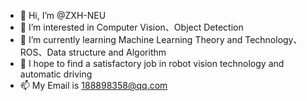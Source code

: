 - 👋 Hi, I’m @ZXH-NEU
- 👀 I’m interested in Computer Vision、Object Detection
- 🌱 I’m currently learning Machine Learning Theory and Technology、ROS、Data structure and Algorithm
- 💞️ I hope to find a satisfactory job in robot vision technology and automatic driving
- 📫 My Email is 188898358@qq.com

<!---
ZXH-NEU/ZXH-NEU is a ✨ special ✨ repository because its `README.md` (this file) appears on your GitHub profile.
You can click the Preview link to take a look at your changes.
--->
